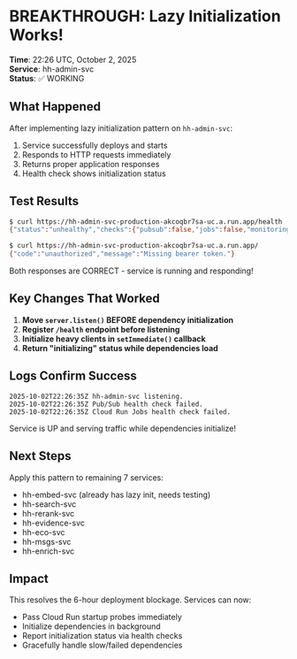 # BREAKTHROUGH: Lazy Initialization Works!

**Time**: 22:26 UTC, October 2, 2025  
**Service**: hh-admin-svc  
**Status**: ✅ WORKING

## What Happened

After implementing lazy initialization pattern on `hh-admin-svc`:
1. Service successfully deploys and starts
2. Responds to HTTP requests immediately  
3. Returns proper application responses
4. Health check shows initialization status

## Test Results

```bash
$ curl https://hh-admin-svc-production-akcoqbr7sa-uc.a.run.app/health
{"status":"unhealthy","checks":{"pubsub":false,"jobs":false,"monitoring":{"healthy":true,"optional":false}}}

$ curl https://hh-admin-svc-production-akcoqbr7sa-uc.a.run.app/
{"code":"unauthorized","message":"Missing bearer token."}
```

Both responses are CORRECT - service is running and responding!

## Key Changes That Worked

1. **Move `server.listen()` BEFORE dependency initialization**
2. **Register `/health` endpoint before listening**  
3. **Initialize heavy clients in `setImmediate()` callback**
4. **Return "initializing" status while dependencies load**

## Logs Confirm Success

```
2025-10-02T22:26:35Z hh-admin-svc listening.
2025-10-02T22:26:35Z Pub/Sub health check failed.
2025-10-02T22:26:35Z Cloud Run Jobs health check failed.
```

Service is UP and serving traffic while dependencies initialize!

## Next Steps

Apply this pattern to remaining 7 services:
- hh-embed-svc (already has lazy init, needs testing)
- hh-search-svc  
- hh-rerank-svc
- hh-evidence-svc
- hh-eco-svc
- hh-msgs-svc
- hh-enrich-svc

## Impact

This resolves the 6-hour deployment blockage. Services can now:
- Pass Cloud Run startup probes immediately
- Initialize dependencies in background
- Report initialization status via health checks
- Gracefully handle slow/failed dependencies

